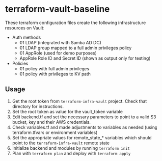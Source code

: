 # terraform-vault-baseline
These terraform configuration files create the following infrastructure resources on Vault:

- Auth methods
    + 01 LDAP (integrated with Samba AD DC)
    + 01 LDAP group mapped to a full admin privileges policy
    + 01 AppRole (used for demo purposes)
    + AppRole Role ID and Secret ID (shown as output only for testing)
- Policies
    + 01 policy with full admin privileges
    + 01 policy with privileges to KV path

## Usage
1. Get the root token from `terraform-infra-vault` project. Check that directory for instructions.
2. Set the root token as value for the vault_token variable
3. Edit backend.tf and set the necessary parameters to point to a valid S3 bucket, key and their AWS credentials.
4. Check variables.tf and made adjustments to variables as needed (using terraform.tfvars or environment variables)
5. Set the appropriate values for remote_state_* variables which should point to the `terraform-infra-vault` remote state
6. Initialize backend and modules by running `terraform init`
7. Plan with `terraform plan` and deploy with `terraform apply`
